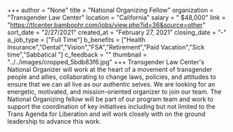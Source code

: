 +++
author = "None"
title = "National Organizing Fellow"
organization = "Transgender Law Center"
location = "California"
salary = "  $48,000"
link = "https://tlcenter.bamboohr.com/jobs/view.php?id=36&source=other"
sort_date = "2/27/2021"
created_at = "February 27, 2021"
closing_date = "-"
a_job_type = ["Full Time"]
b_benefits = ["Health Insurance","Dental","Vision","FSA","Retirement","Paid Vacation","Sick time","Sabbatical "]
c_feedback = ""
thumbnail = "../../images/cropped_5bdb83f6.jpg"
+++
Transgender Law Center's National Organizer will work at the heart of a movement of transgender people and allies, collaborating to change laws, policies, and attitudes to ensure that we can all live as our authentic selves. We are looking for an energetic, motivated, and mission-oriented organizer to join our team. The National Organizing fellow will be part of our program team and work to support the coordination of key initiatives including but not limited to the Trans Agenda for Liberation and will work closely with on the ground leadership to advance this work.

 